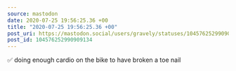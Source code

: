 ```yaml
---
source: mastodon
date: 2020-07-25 19:56:25.36 +00
title: "2020-07-25 19:56:25.36 +00"
post_uri: https://mastodon.social/users/gravely/statuses/104576252990909134
post_id: 104576252990909134
---
```

✅ doing enough cardio on the bike to have broken a toe nail



